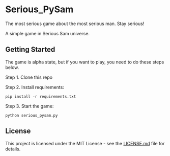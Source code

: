 # Serious_PySam
The most serious game about the most serious man. Stay serious!

A simple game in Serious Sam universe.

## Getting Started

The game is alpha state, but if you want to play, you need to do these steps below.

Step 1. Clone this repo

Step 2. Install requirements:
```
pip install -r requirements.txt
```

Step 3. Start the game:
```
python serious_pysam.py
```

## License

This project is licensed under the MIT License - see the [LICENSE.md](LICENSE.md) file for details.
